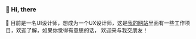 <h3>👋 Hi, there</h3>
 👀 目前是一名UI设计师，想成为一个UX设计师，这是<a href="https://liyuhang1996625.github.io/4U/" target="&quot;_blank&quot">我的网站</a>里面有一些工作项目，欢迎了解，如果你觉得有意思的话，
 欢迎来与我交朋友！
<!---
liyuhang1996625/liyuhang1996625 is a ✨ special ✨ repository because its `README.md` (this file) appears on your GitHub profile.
You can click the Preview link to take a look at your changes.
--->
